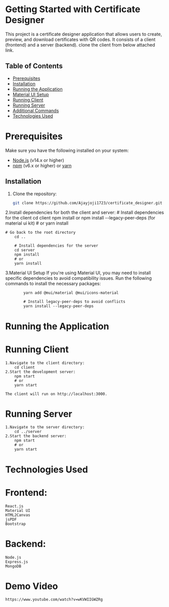 # Getting Started with Certificate Designer

This project is a certificate designer application that allows users to create, preview, and download certificates with QR codes. It consists of a client (frontend) and a server (backend). clone the client from below attached link.

## Table of Contents

- [Prerequisites](#prerequisites)
- [Installation](#installation)
- [Running the Application](#running-the-application)
- [Material UI Setup](#material-ui-setup)
- [Running Client](#running-client)
- [Running Server](#running-server)
- [Additional Commands](#additional-commands)
- [Technologies Used](#technologies-used)


# Prerequisites

Make sure you have the following installed on your system:

- [Node.js](https://nodejs.org/) (v14.x or higher)
- [npm](https://www.npmjs.com/) (v6.x or higher) or [yarn](https://yarnpkg.com/)

## Installation

1. Clone the repository:

   ```bash
   git clone https://github.com/Ajayjoji1723/certificate_designer.git
   

2.Install dependencies for both the client and server:
    # Install dependencies for the client
        cd client
        npm install or npm install --legacy-peer-deps (for material ui kit)
        # or
        yarn install

    # Go back to the root directory
        cd ..

        # Install dependencies for the server
        cd server
        npm install
        # or
        yarn install

3.Material UI Setup
    If you're using Material UI, you may need to install specific dependencies to avoid compatibility issues. Run the following commands to install the necessary packages:

            yarn add @mui/material @mui/icons-material

            # Install legacy-peer-deps to avoid conflicts
            yarn install --legacy-peer-deps

# Running the Application

# Running Client
    1.Navigate to the client directory:
        cd client
    2.Start the development server:
        npm start
        # or
        yarn start

    The client will run on http://localhost:3000.

# Running Server
    1.Navigate to the server directory:
        cd ../server
    2.Start the backend server:
        npm start
        # or
        yarn start

# Technologies Used
# Frontend:

    React.js
    Material UI
    HTML2Canvas
    jsPDF
    Bootstrap

# Backend:

    Node.js
    Express.js
    MongoDB

# Demo Video
    https://www.youtube.com/watch?v=wKVWIIGWZRg
    
